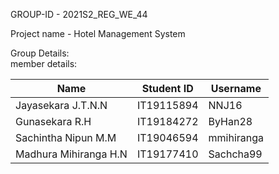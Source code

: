 GROUP-ID - 2021S2_REG_WE_44

Project name - Hotel Management System

Group Details:<br />
member details:

| Name  | Student ID | Username |
| ------------- | ------------- | ------------- |
| Jayasekara J.T.N.N  | IT19115894  | NNJ16  |
| Gunasekara R.H  | IT19184272  | ByHan28  |
| Sachintha Nipun M.M  | IT19046594  | mmihiranga  |
| Madhura Mihiranga H.N  | IT19177410  | Sachcha99  |
